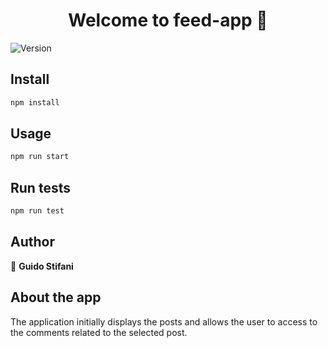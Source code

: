 <h1 align="center">Welcome to feed-app 👋</h1>
<p>
  <img alt="Version" src="https://img.shields.io/badge/version-0.1.0-blue.svg?cacheSeconds=2592000" />
</p>

## Install

```sh
npm install
```

## Usage

```sh
npm run start
```

## Run tests

```sh
npm run test
```

## Author

👤 **Guido Stifani**

## About the app

The application initially displays the posts and allows the user to access to the comments related to the selected post.







